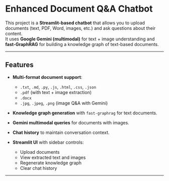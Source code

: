 # Enhanced Document Q&A Chatbot

This project is a **Streamlit-based chatbot** that allows you to upload documents (text, PDF, Word, images, etc.) and ask questions about their content.  
It uses **Google Gemini (multimodal)** for text + image understanding and **fast-GraphRAG** for building a knowledge graph of text-based documents.

---

## Features

- **Multi-format document support**:
  - `.txt`, `.md`, `.py`, `.js`, `.html`, `.css`, `.json`
  - `.pdf` (with text + image extraction)
  - `.docx`
  - `.jpg`, `.jpeg`, `.png` (image Q&A with Gemini)

- **Knowledge graph generation** with `fast-graphrag` for text documents.
- **Gemini multimodal queries** for documents with images.
- **Chat history** to maintain conversation context.
- **Streamlit UI** with sidebar controls:
  - Upload documents
  - View extracted text and images
  - Regenerate knowledge graph
  - Clear chat history

---

